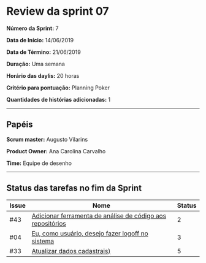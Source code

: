 # Review da sprint 07

**Número da Sprint:** 7

**Data de Início:** 14/06/2019

**Data de Término:** 21/06/2019

**Duração:** Uma semana

**Horário das daylis:** 20 horas

**Critério para pontuação:** Planning Poker

**Quantidades de histórias adicionadas:** 1

----

## Papéis

**Scrum master:** Augusto Vilarins

**Product Owner:** Ana Carolina Carvalho

**Time:** Equipe de desenho

----


## Status das tarefas no fim da Sprint

|Issue|Nome|Status|
|-----|----|-----|
|#43|[Adicionar ferramenta de análise de código aos repositórios](https://github.com/conosco/conosco-api/issues/47)| 2 |
|#04|[Eu, como usuário, desejo fazer logoff no sistema](https://github.com/conosco/conosco-api/issues/53)| 3 |
|#33|[Atualizar dados cadastrais)](https://github.com/conosco/conosco-api/issues/33)| 5 |
